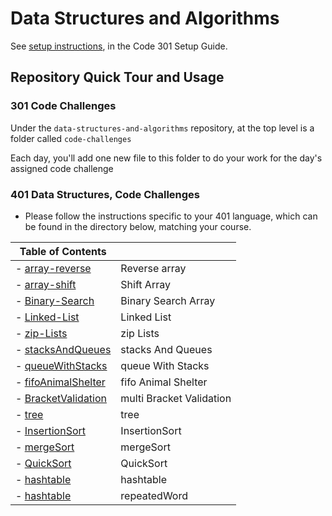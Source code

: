 # Data Structures and Algorithms

See [setup instructions](https://codefellows.github.io/setup-guide/code-301/3-code-challenges), in the Code 301 Setup Guide.

## Repository Quick Tour and Usage

### 301 Code Challenges

Under the `data-structures-and-algorithms` repository, at the top level is a folder called `code-challenges`

Each day, you'll add one new file to this folder to do your work for the day's assigned code challenge

### 401 Data Structures, Code Challenges

- Please follow the instructions specific to your 401 language, which can be found in the directory below, matching your course.




|                                  Table of Contents                   |                                       |
| -------------------------------------------------------------------- | ------------------------------------- |
| - [array-reverse](challenges/arrayReverse/readme.md)                 |  Reverse array                        |
| - [array-shift](challenges/arrayShift/readme.md)                     |  Shift Array                          |
| - [Binary-Search](challenges/arrayBinarySearch/readme.md)            |  Binary Search Array                  |
| - [Linked-List](challenges/linkedList/readme.md)                     |  Linked List                          |
| - [zip-Lists](challenges/llZip/readme.md)                            |  zip Lists                            |
| - [stacksAndQueues](challenges/stacksAndQueues/readme.md)            |  stacks And Queues                    |
| - [queueWithStacks](challenges/queueWithStacks/readme.md)            |  queue With Stacks                    |
| - [fifoAnimalShelter](challenges/fifoAnimalShelter/readme.md)        |  fifo Animal Shelter                  |
| - [BracketValidation](challenges/multiBracketValidation/readme.md)   |  multi Bracket Validation             |
| - [tree](challenges/tree/readme.md)                                  |  tree                                 |
| - [InsertionSort](challenges/InsertionSort/readme.md)                |  InsertionSort                        |
| - [mergeSort](challenges/mergeSort/readme.md)                        |  mergeSort                            |
| - [QuickSort](challenges/QuickSort/readme.md)                        |  QuickSort                            |
| - [hashtable](challenges/hashtable/readme.md)                        |  hashtable                            |
| - [hashtable](challenges/repeatedWord/readme.md)                     |  repeatedWord                         |




